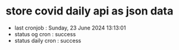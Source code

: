 # store covid daily api as json data

- last cronjob : Sunday, 23 June 2024 13:13:01
- status og cron : success
- status daily cron : success
      
      